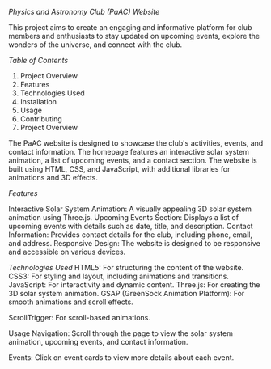 *Physics and Astronomy Club (PaAC) Website*

This project aims to create an engaging and informative platform for club members and enthusiasts to stay updated on upcoming events, explore the wonders of the universe, and connect with the club.

*Table of Contents*
1. Project Overview
2. Features
3. Technologies Used
4. Installation
5. Usage
6. Contributing
7. Project Overview

The PaAC website is designed to showcase the club's activities, events, and contact information. The homepage features an interactive solar system animation, a list of upcoming events, and a contact section. The website is built using HTML, CSS, and JavaScript, with additional libraries for animations and 3D effects.

*Features*

Interactive Solar System Animation: A visually appealing 3D solar system animation using Three.js.
Upcoming Events Section: Displays a list of upcoming events with details such as date, title, and description.
Contact Information: Provides contact details for the club, including phone, email, and address.
Responsive Design: The website is designed to be responsive and accessible on various devices.

*Technologies Used*
HTML5: For structuring the content of the website.
CSS3: For styling and layout, including animations and transitions.
JavaScript: For interactivity and dynamic content.
Three.js: For creating the 3D solar system animation.
GSAP (GreenSock Animation Platform): For smooth animations and scroll effects.

ScrollTrigger: For scroll-based animations.

Usage
Navigation: Scroll through the page to view the solar system animation, upcoming events, and contact information.

Events: Click on event cards to view more details about each event.
